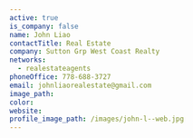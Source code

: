 ```yaml
---
active: true
is_company: false
name: John Liao
contactTitle: Real Estate
company: Sutton Grp West Coast Realty
networks:
  - realestateagents
phoneOffice: 778-688-3727
email: johnliaorealestate@gmail.com
image_path:
color:
website:
profile_image_path: /images/john-l--web.jpg
---
```



